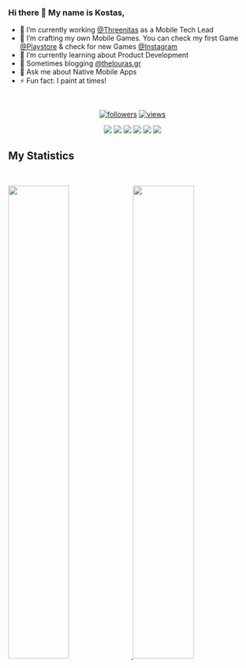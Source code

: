 ### Hi there 👋 My name is Kostas,


- 🔭 I’m currently working  [@Threenitas](https://threenitas.com) as a Mobile Tech Lead
- 📱 I’m crafting my own Mobile Games. You can check my first Game [@Playstore](https://play.google.com/store/apps/details?id=thelouras.pattern.game&hl=en_US&gl=US) & check for new Games [@Instagram](https://www.instagram.com/mobile_brain_games/)
- 🌱 I’m currently learning about Product Development
- 📖 Sometimes blogging [@thelouras.gr](https://thelouras.gr/)
- 💬 Ask me about Native Mobile Apps 
- ⚡ Fun fact: I paint at times! 

<br>
<p align="center">
  <a href="https://github.com/Thelouras58?tab=followers">
    <img alt="followers" title="Follow me on Github" src="https://custom-icon-badges.herokuapp.com/github/followers/Thelouras58?color=236ad3&labelColor=1155ba&style=for-the-badge&logo=person-add&label=Follow&logoColor=white"/></a>
    <a href="https://github.com/DenverCoder1/Simple-View-Counter">
    <img alt="views" title="GitHub profile views" src="https://freshidea.com/jonah/app/Thelouras58-profile-views"/></a>
</p>
<p>
<div align="center">
  <img src="https://img.shields.io/badge/-Kotlin-CAB8FF?style=for-the-badge&logo=kotlin&logoColor=CAB8FF&labelColor=282828">
  <img src="https://img.shields.io/badge/-Java-CAB8FF?style=for-the-badge&logo=Java&logoColor=CAB8FF&labelColor=282828">
  <img src="https://img.shields.io/badge/-Android-CAB8FF?style=for-the-badge&logo=Android&logoColor=CAB8FF&labelColor=282828">
   <img src="https://img.shields.io/badge/-iOS-CAB8FF?style=for-the-badge&logo=iOS&logoColor=CAB8FF&labelColor=282828">
   <img src="https://img.shields.io/badge/-Swift-CAB8FF?style=for-the-badge&logo=Swift&logoColor=CAB8FF&labelColor=282828">
  <img src="https://img.shields.io/badge/-Mobile_Apps-CAB8FF?style=for-the-badge&logo=Mobile_Apps&logoColor=CAB8FF&labelColor=282828">
</div>
</p>

## My Statistics

<br/>
<p align="left">
  <a href="https://www.thelouras.gr/">
  <img width="49.5%" src="https://github-readme-stats.vercel.app/api?username=Thelouras58&show_icons=true&theme=gruvbox&hide_border=true" />
    <img width="49.5%" src="https://github-readme-streak-stats.herokuapp.com/?user=Thelouras58&theme=gruvbox&hide_border=true" />
  </a>
</p>
<br>



